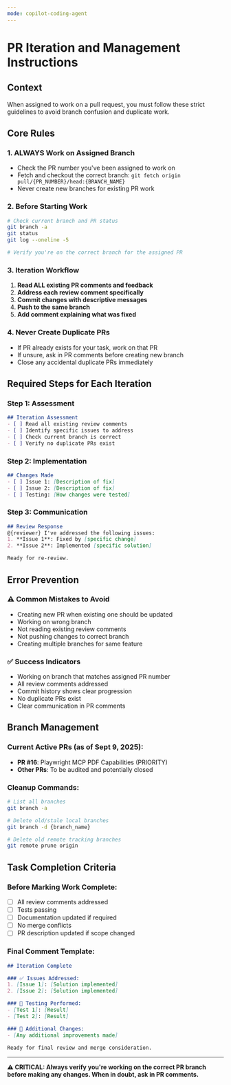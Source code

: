 ```yaml
---
mode: copilot-coding-agent
---
```


# PR Iteration and Management Instructions

## Context
When assigned to work on a pull request, you must follow these strict guidelines to avoid branch confusion and duplicate work.

## Core Rules

### 1. **ALWAYS Work on Assigned Branch**
- Check the PR number you've been assigned to work on
- Fetch and checkout the correct branch: `git fetch origin pull/{PR_NUMBER}/head:{BRANCH_NAME}`
- Never create new branches for existing PR work

### 2. **Before Starting Work**
```bash
# Check current branch and PR status
git branch -a
git status
git log --oneline -5

# Verify you're on the correct branch for the assigned PR
```

### 3. **Iteration Workflow**
1. **Read ALL existing PR comments and feedback**
2. **Address each review comment specifically**
3. **Commit changes with descriptive messages**
4. **Push to the same branch**
5. **Add comment explaining what was fixed**

### 4. **Never Create Duplicate PRs**
- If PR already exists for your task, work on that PR
- If unsure, ask in PR comments before creating new branch
- Close any accidental duplicate PRs immediately

## Required Steps for Each Iteration

### Step 1: Assessment
```markdown
## Iteration Assessment
- [ ] Read all existing review comments
- [ ] Identify specific issues to address
- [ ] Check current branch is correct
- [ ] Verify no duplicate PRs exist
```

### Step 2: Implementation
```markdown
## Changes Made
- [ ] Issue 1: [Description of fix]
- [ ] Issue 2: [Description of fix]
- [ ] Testing: [How changes were tested]
```

### Step 3: Communication
```markdown
## Review Response
@{reviewer} I've addressed the following issues:
1. **Issue 1**: Fixed by [specific change]
2. **Issue 2**: Implemented [specific solution]

Ready for re-review.
```

## Error Prevention

### ⚠️ **Common Mistakes to Avoid**
- Creating new PR when existing one should be updated
- Working on wrong branch
- Not reading existing review comments
- Not pushing changes to correct branch
- Creating multiple branches for same feature

### ✅ **Success Indicators**
- Working on branch that matches assigned PR number
- All review comments addressed
- Commit history shows clear progression
- No duplicate PRs exist
- Clear communication in PR comments

## Branch Management

### Current Active PRs (as of Sept 9, 2025):
- **PR #16**: Playwright MCP PDF Capabilities (PRIORITY)
- **Other PRs**: To be audited and potentially closed

### Cleanup Commands:
```bash
# List all branches
git branch -a

# Delete old/stale local branches
git branch -d {branch_name}

# Delete old remote tracking branches
git remote prune origin
```

## Task Completion Criteria

### Before Marking Work Complete:
- [ ] All review comments addressed
- [ ] Tests passing
- [ ] Documentation updated if required
- [ ] No merge conflicts
- [ ] PR description updated if scope changed

### Final Comment Template:
```markdown
## Iteration Complete

### ✅ Issues Addressed:
1. [Issue 1]: [Solution implemented]
2. [Issue 2]: [Solution implemented]

### 🧪 Testing Performed:
- [Test 1]: [Result]
- [Test 2]: [Result]

### 📝 Additional Changes:
- [Any additional improvements made]

Ready for final review and merge consideration.
```

---

**⚠️ CRITICAL: Always verify you're working on the correct PR branch before making any changes. When in doubt, ask in PR comments.**
